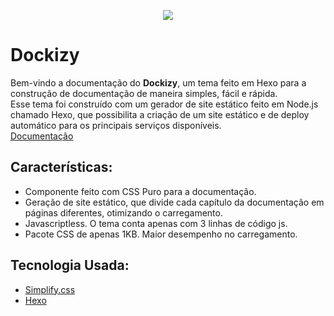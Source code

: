 <p align="center">
  <img src="https://i.imgur.com/ZUrQXR4.png">
</p>

# Dockizy

Bem-vindo a documentação do **Dockizy**, um tema feito em Hexo para a construção de documentação de maneira simples, fácil e rápida.  
Esse tema foi construído com um gerador de site estático feito em Node.js chamado Hexo, que possibilita a criação de um site estático e de deploy automático para os principais serviços disponíveis.   
[Documentação](https://www.felipegs.com/dockizy-docs/)

## Características:
- Componente feito com CSS Puro para a documentação.
- Geração de site estático, que divide cada capítulo da documentação em páginas diferentes, otimizando o carregamento.
- Javascriptless. O tema conta apenas com 3 linhas de código js.
- Pacote CSS de apenas 1KB. Maior desempenho no carregamento.

## Tecnologia Usada:
- [Simplify.css](https://github.com/danielsclet/simplify)
- [Hexo](https://hexo.io/pt-br/)